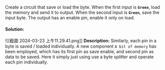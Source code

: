 Create a circuit that save or load the byte. 
When the first input is **`Green`**, load the memory and send it to output. 
When the second input is **`Green`**, save the input byte. 
The output has an enable pin, enable it only on load. 


#### Solution:

![[截圖 2024-03-23 上午11.29.41.png]]
**Description:**
Similarly, each pin in a byte is saved / loaded individually. 
A new component `A bit of memory` has been employed, which has its first pin as save enable, and second pin as data to be saved. 
Here it simply just using use a byte splitter and operate each pin individually. 
